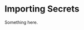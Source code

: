 [title]: # (Importing Secrets)
[tags]: # (XXX)
[priority]: # (4512)
# Importing Secrets
Something here.
